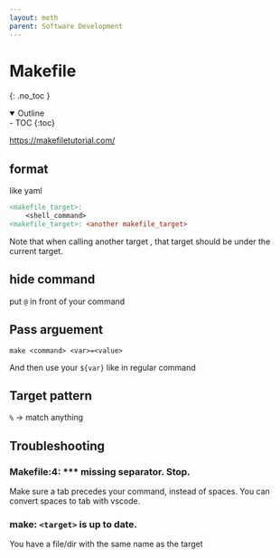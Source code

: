 ```yaml
---
layout: meth
parent: Software Development
---
```


# Makefile
{: .no_toc }

<details open markdown="block">
  <summary>
    Outline
  </summary>
- TOC
{:toc}
</details>

<https://makefiletutorial.com/>

## format

like yaml

```Makefile
<makefile_target>:
	<shell_command>
<makefile_target>: <another makefile_target>
```

Note that when calling another target , that target should be under the current target.

## hide command

put `@` in front of your command

## Pass arguement

```
make <command> <var>=<value>
```

And then use your `${var}` like in regular command

## Target pattern

`%` -> match anything

## Troubleshooting

### Makefile:4: *** missing separator.  Stop.

Make sure a tab precedes your command, instead of spaces. You can convert spaces to tab with vscode.

### make: `<target>` is up to date.

You have a file/dir with the same name as the target